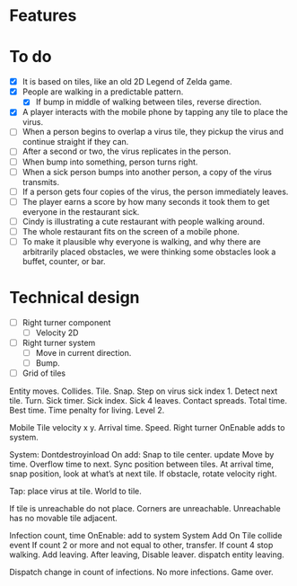 # Features

# To do

- [x] It is based on tiles, like an old 2D Legend of Zelda game.
- [x] People are walking in a predictable pattern.
    - [x] If bump in middle of walking between tiles, reverse direction.
- [x] A player interacts with the mobile phone by tapping any tile to place the virus.
- [ ] When a person begins to overlap a virus tile, they pickup the virus and continue straight if they can.
- [ ] After a second or two, the virus replicates in the person.
- [ ] When bump into something, person turns right.
- [ ] When a sick person bumps into another person, a copy of the virus transmits.
- [ ] If a person gets four copies of the virus, the person immediately leaves.
- [ ] The player earns a score by how many seconds it took them to get everyone in the restaurant sick.
- [ ] Cindy is illustrating a cute restaurant with people walking around.
- [ ] The whole restaurant fits on the screen of a mobile phone.
- [ ] To make it plausible why everyone is walking, and why there are arbitrarily placed obstacles, we were thinking some obstacles look a buffet, counter, or bar.

# Technical design

- [ ] Right turner component
    - [ ] Velocity 2D
- [ ] Right turner system
    - [ ] Move in current direction.
    - [ ] Bump.
- [ ] Grid of tiles

Entity moves.
Collides.
Tile.
Snap.
Step on virus sick index 1.
Detect next tile.
Turn.
Sick timer.
Sick index.
Sick 4 leaves.
Contact spreads.
Total time.
Best time.
Time penalty for living.
Level 2.



Mobile Tile velocity x y.  Arrival time.  Speed.
Right turner
OnEnable adds to system.

System:
Dontdestroyinload
On add:  Snap to tile center.
update
Move by time.
Overflow time to next.
Sync position between tiles.
At arrival time, snap position, look at what’s at next tile.
If obstacle, rotate velocity right.

Tap:  place virus at tile.
World to tile.

If tile is unreachable do not place.  Corners are unreachable.
Unreachable has no movable tile adjacent.


Infection count, time
OnEnable:  add to system
System
Add On Tile collide event
If count 2 or more and not equal to other, transfer.
If count 4 stop walking.  Add leaving.
After leaving,
Disable leaver.
dispatch entity leaving.

Dispatch change in count of infections.
No more infections.  Game over.

